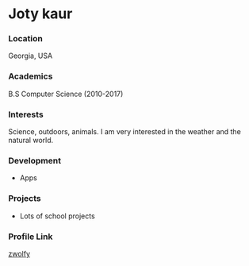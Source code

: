# Joty kaur
### Location

Georgia, USA

### Academics

B.S Computer Science (2010-2017)

### Interests

Science, outdoors, animals. I am very interested in the weather and the natural world.

### Development

* Apps

### Projects

* Lots of school projects

### Profile Link

[zwolfy](https://github.com/zwolfy)

